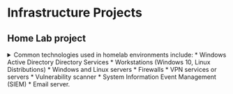 # Infrastructure Projects
## Home Lab project
<details>**Overview**
A cybersecurity homelab is a small-scale environment meant to simulate different components of a business network. Implementations of a homelab vary depending on the intended size, scale, and complexity of components. The majority of homelab environments are virtualized with virtualization software (e.x. Oracle VirtualBox, VMware Workstation Player, etc).

** Instructions **
Research and plan a cybersecurity homelab build for 2 users - 1 Admin rights and Group Admin for support/client role and they will have the following rights and permissions:
<summary>
Common technologies used in homelab environments include:
* Windows Active Directory Directory Services
* Workstations (Windows 10, Linux Distributions)
* Windows and Linux servers
* Firewalls
* VPN services or servers
* Vulnerability scanner
* System Information Event Management (SIEM)
* Email server.</summary>
</details>


